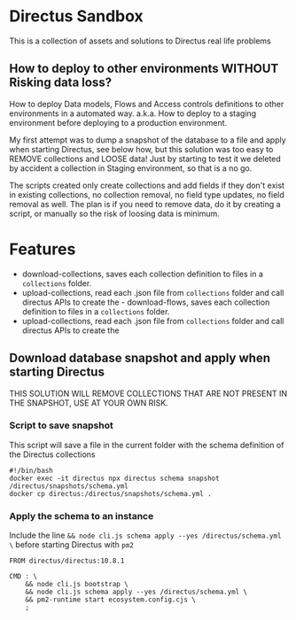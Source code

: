 # Directus Sandbox
This is a collection of assets and solutions to Directus real life problems 

## How to deploy to other environments WITHOUT Risking data loss?
How to deploy Data models, Flows and Access controls definitions to other environments in a automated way. a.k.a. How to deploy to a staging environment before deploying to a production environment.

My first attempt was to dump a snapshot of the database to a file and apply when starting Directus, see below how, but this solution was too easy to REMOVE collections and LOOSE data! Just by starting to test it we deleted by accident a collection in Staging environment, so that is a no go.

The scripts created only create collections and add fields if they don't exist in existing collections, no collection removal, no field type updates, no field removal as well. The plan is if you need to remove data, do it by creating a script, or manually so the risk of loosing data is minimum.

# Features
- download-collections, saves each collection definition to files in a `collections` folder.
- upload-collections, read each .json file from `collections` folder and call directus APIs to create the - download-flows, saves each collection definition to files in a `collections` folder.
- upload-collections, read each .json file from `collections` folder and call directus APIs to create the 

## Download database snapshot and apply when starting Directus 

THIS SOLUTION WILL REMOVE COLLECTIONS THAT ARE NOT PRESENT IN THE SNAPSHOT, USE AT YOUR OWN RISK.

### Script to save snapshot
This script will save a file in the current folder with the schema definition of the Directus collections
```
#!/bin/bash
docker exec -it directus npx directus schema snapshot /directus/snapshots/schema.yml
docker cp directus:/directus/snapshots/schema.yml .
```

### Apply the schema to an instance

Include the line `&& node cli.js schema apply --yes /directus/schema.yml \` before starting Directus with `pm2`
```
FROM directus/directus:10.8.1

CMD : \
    && node cli.js bootstrap \
    && node cli.js schema apply --yes /directus/schema.yml \
    && pm2-runtime start ecosystem.config.cjs \
    ;
```

